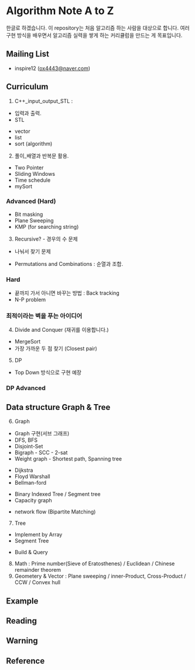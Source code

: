 # Algorithm Note A to Z

 한글로 하겠습니다.
 이 repository는 처음 알고리즘 하는 사람을 대상으로 합니다.
 여러 구현 방식을 배우면서 알고리즘 실력을 쌓게 하는 커리큘럼을 만드는 게 목표입니다.
## Mailing List
* inspire12 (ox4443@naver.com)

## Curriculum
1. C++\_input_output_STL :
 * 입력과 출력.
 * STL
  - vector
  - list
  - sort (algorithm)
2. 풀이_배열과 반복문 활용.
 * Two Pointer
 * Sliding Windows
 * Time schedule
 * mySort
### Advanced (Hard)
 * Bit masking
 * Plane Sweeping
 * KMP (for searching string)

3. Recursive? - 경우의 수 문제
 * 나눠서 찾기 문제
 - Permutations and Combinations : 순열과 조합.
### Hard
 * 끝까지 가서 아니면 바꾸는 방법 : Back tracking
 * N-P problem
### 최적이라는 벽을 푸는 아이디어
4. Divide and Conquer (재귀를 이용합니다.)
 * MergeSort
 * 가장 가까운 두 점 찾기 (Closest pair)
5. DP
 * Top Down 방식으로 구현 예장  
### DP Advanced

## Data structure Graph & Tree
6. Graph
 * Graph 구현(서브 그래프)
 * DFS, BFS  
 * Disjoint-Set
 * Bigraph - SCC - 2-sat
 * Weight graph - Shortest path, Spanning tree
  - Dijkstra
  - Floyd Warshall
  - Bellman-ford
 * Binary Indexed Tree / Segment tree
 * Capacity graph
  - network flow (Bipartite Matching)
7. Tree
 * Implement by Array
 * Segment Tree
  - Build & Query
8. Math : Prime number(Sieve of Eratosthenes) / Euclidean / Chinese remainder theorem
9. Geometery & Vector : Plane sweeping / inner-Product, Cross-Product / CCW / Convex hull


## Example

## Reading

## Warning

## Reference
